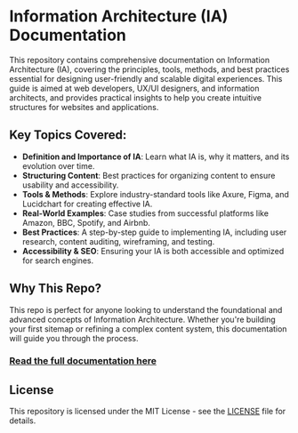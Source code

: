 # Information Architecture (IA) Documentation

This repository contains comprehensive documentation on Information Architecture (IA), covering the principles, tools, methods, and best practices essential for designing user-friendly and scalable digital experiences. This guide is aimed at web developers, UX/UI designers, and information architects, and provides practical insights to help you create intuitive structures for websites and applications.

## Key Topics Covered:
- **Definition and Importance of IA**: Learn what IA is, why it matters, and its evolution over time.
- **Structuring Content**: Best practices for organizing content to ensure usability and accessibility.
- **Tools & Methods**: Explore industry-standard tools like Axure, Figma, and Lucidchart for creating effective IA.
- **Real-World Examples**: Case studies from successful platforms like Amazon, BBC, Spotify, and Airbnb.
- **Best Practices**: A step-by-step guide to implementing IA, including user research, content auditing, wireframing, and testing.
- **Accessibility & SEO**: Ensuring your IA is both accessible and optimized for search engines.

## Why This Repo?
This repo is perfect for anyone looking to understand the foundational and advanced concepts of Information Architecture. Whether you're building your first sitemap or refining a complex content system, this documentation will guide you through the process.

### [Read the full documentation here](https://github.com/Dev0psKing/Collections-of-My-Technical-Writing-Articles-for-Brave-Achievers/blob/master/Information%20Architecture%20(IA)%20Documentation/Information%20Architecture%20(IA)%20Documentation.md)

## License
This repository is licensed under the MIT License - see the [LICENSE](LICENSE) file for details.
